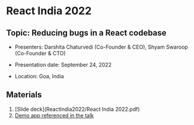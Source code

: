 # React India 2022

## Topic: Reducing bugs in a React codebase

- Presenters: Darshita Chaturvedi (Co-Founder & CEO), Shyam Swaroop (Co-Founder & CTO)

- Presentation date: September 24, 2022

- Location: Goa, India

## Materials

1. [Slide deck](ReactIndia2022/React India 2022.pdf)
2. [Demo app referenced in the talk](https://codesandbox.io/s/react-anti-patterns-43w3sy?file=/src/pages/Incorrect.tsx)